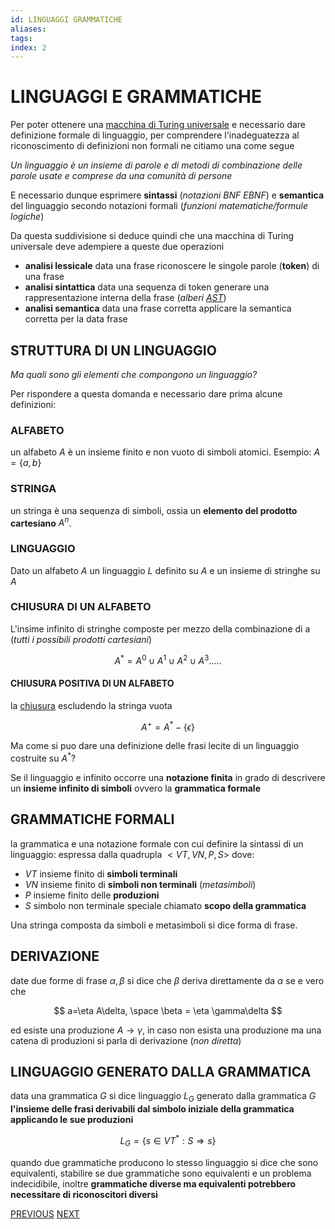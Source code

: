 ```yaml
---
id: LINGUAGGI GRAMMATICHE
aliases: 
tags: 
index: 2
---
```

# LINGUAGGI E GRAMMATICHE

Per poter ottenere una [macchina di Turing universale](https://it.wikipedia.org/wiki/Macchina_di_Turing_universale) e necessario dare definizione formale di linguaggio, per comprendere l'inadeguatezza al riconoscimento di definizioni non formali ne citiamo una come segue

*Un linguaggio è un insieme di parole e di metodi di combinazione delle parole usate e comprese da una comunità di persone*

E necessario dunque esprimere **sintassi** (*notazioni BNF EBNF*) e **semantica** del linguaggio secondo notazioni formali (*funzioni matematiche/formule logiche*) 

Da questa suddivisione si deduce quindi che una macchina di Turing universale deve adempiere a queste due operazioni

- **analisi lessicale** data una frase riconoscere le singole parole (**token**) di una frase
- **analisi sintattica** data una sequenza di token generare una rappresentazione interna della frase (*alberi [AST](INTERPRETI.md#INTERPRETAZIONE%20DIFFERITA%20(ABSTRACT%20SYNTAX%20TREE))*)
- **analisi semantica** data una frase corretta applicare la semantica corretta per la data frase

## STRUTTURA DI UN LINGUAGGIO

*Ma quali sono gli elementi che compongono un linguaggio?*

Per rispondere a questa domanda e necessario dare prima alcune definizioni:

### ALFABETO

un alfabeto $A$ è un insieme finito e non vuoto di simboli atomici. Esempio: $A = \{ a, b \}$

### STRINGA

un stringa è una sequenza di simboli, ossia un **elemento del prodotto cartesiano** $A^n$.

### LINGUAGGIO 

Dato un alfabeto $A$ un linguaggio $L$ definito su $A$ e un insieme di stringhe su $A$

### CHIUSURA DI UN ALFABETO

L'insime infinito di stringhe composte per mezzo della combinazione di a (*tutti i possibili prodotti cartesiani*)

$$
A^* = A^0 \cup A^1 \cup A^2 \cup A^3 .....
$$

#### CHIUSURA POSITIVA DI UN ALFABETO

la [chiusura](#CHIUSURA%20DI%20UN%20ALFABETO) escludendo la stringa vuota

$$
A^+=A^* - \{\epsilon \}
$$

Ma come si puo dare una definizione delle frasi lecite di un linguaggio costruite su $A^*$?

Se il linguaggio e infinito occorre una **notazione finita** in grado di descrivere un **insieme infinito di simboli** ovvero la **grammatica formale**

## GRAMMATICHE FORMALI

la grammatica e una notazione formale con cui definire la sintassi di un linguaggio: espressa dalla quadrupla $<VT,VN,P,S>$ dove:

- $VT$ insieme finito di **simboli terminali**
- $VN$ insieme finito di **simboli non terminali** (*metasimboli*)
- $P$ insieme finito delle **produzioni**
- $S$ simbolo non terminale speciale chiamato **scopo della grammatica**

Una stringa composta da simboli e metasimboli si dice forma di frase.

## DERIVAZIONE

date due forme di frase $\alpha,\beta$ si dice che $\beta$ deriva direttamente da $\alpha$ se e vero che

$$
a=\eta A\delta, \space \beta = \eta \gamma\delta
$$

ed esiste una produzione $A \rightarrow \gamma$, in caso non esista una produzione ma una catena di produzioni si parla di derivazione (*non diretta*)

## LINGUAGGIO GENERATO DALLA GRAMMATICA

data una grammatica $G$ si dice linguaggio $L_G$ generato dalla grammatica $G$ **l'insieme delle frasi derivabili dal simbolo iniziale della grammatica applicando le sue produzioni**

$$
L_G = \{ s \in VT^{*}: S\Rightarrow s\}
$$

quando due grammatiche producono lo stesso linguaggio si dice che sono equivalenti, stabilire se due grammatiche sono equivalenti e un problema indecidibile, inoltre **grammatiche diverse ma equivalenti potrebbero necessitare di riconoscitori diversi**

[PREVIOUS](pages/COMPUTABILITA.md) [NEXT](linguaggi_modelli_computazionali/CLASSIFICAZIONE_CHOMSKY.md)
